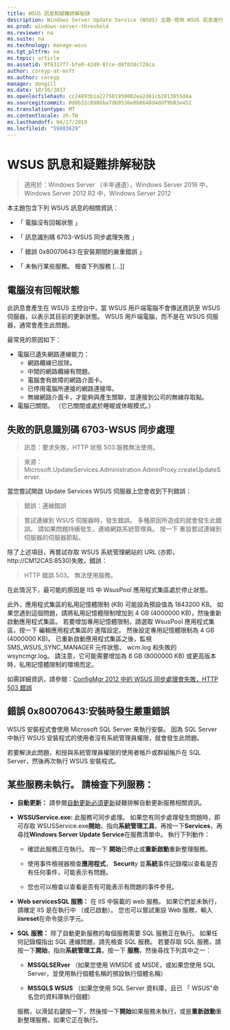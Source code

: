 ```yaml
---
title: WSUS 訊息和疑難排解秘訣
description: Windows Server Update Service (WSUS) 主題-使用 WSUS 訊息進行疑難排解
ms.prod: windows-server-threshold
ms.reviewer: na
ms.suite: na
ms.technology: manage-wsus
ms.tgt_pltfrm: na
ms.topic: article
ms.assetid: 9f6317f7-bfe0-42d9-87ce-d8f038c728ca
author: coreyp-at-msft
ms.author: coreyp
manager: dongill
ms.date: 10/16/2017
ms.openlocfilehash: cc24893b1a227501959002ea2d81c62813855d4a
ms.sourcegitcommit: 0d0b32c8986ba7db9536e0b8648d4ddf9b03e452
ms.translationtype: MT
ms.contentlocale: zh-TW
ms.lasthandoff: 04/17/2019
ms.locfileid: "59883629"
---
```

# <a name="wsus-messages-and-troubleshooting-tips"></a>WSUS 訊息和疑難排解秘訣

>適用於：Windows Server （半年通道），Windows Server 2016 中，Windows Server 2012 R2 中，Windows Server 2012

本主題包含下列 WSUS 訊息的相關資訊：

-   「 電腦沒有回報狀態 」

-   「 訊息識別碼 6703-WSUS 同步處理失敗 」

-   「 錯誤 0x80070643:在安裝期間的嚴重錯誤 」

-   「 未執行某些服務。 檢查下列服務 [...]]

## <a name="computer-has-not-reported-status"></a>電腦沒有回報狀態
此訊息會產生在 WSUS 主控台中，當 WSUS 用戶端電腦不會傳送資訊至 WSUS 伺服器，以表示其目前的更新狀態。 WSUS 用戶端電腦，而不是在 WSUS 伺服器，通常會產生此問題。

最常見的原因如下：

-   電腦已遺失網路連線能力：
    -   網路纜線已拔除。
    -   中間的網路纜線有問題。
    -   電腦會有故障的網路介面卡。
    -   已停用電腦所連接的網路連接埠。
    -   無線網路介面卡，才能夠與產生關聯，並連接到公司的無線存取點。
-   電腦已關閉。 （它已關閉或處於睡眠或休眠模式。）

## <a name="message-id-6703---wsus-synchronization-failed"></a>失敗的訊息識別碼 6703-WSUS 同步處理
> 訊息：要求失敗，HTTP 狀態 503:服務無法使用。

> 來源：Microsoft.UpdateServices.Administration.AdminProxy.createUpdateServer.

當您嘗試開啟 Update Services WSUS 伺服器上您會收到下列錯誤：

> 錯誤：連線錯誤

> 嘗試連線到 WSUS 伺服器時，發生錯誤。 多種原因所造成的就會發生此錯誤。 請如果問題持續發生，連絡網路系統管理員。 按一下 重設嘗試連線到伺服器的伺服器節點。

除了上述項目，再嘗試存取 WSUS 系統管理網站的 URL (亦即， http://CM12CAS:8530)失敗，錯誤：

> HTTP 錯誤 503。 無法使用服務。

在此情況下，最可能的原因是 IIS 中 WsusPool 應用程式集區處於停止狀態。

此外，應用程式集區的私用記憶體限制 (KB) 可能設為預設值為 1843200 KB。 如果您遇到這個問題，請將私用記憶體限制增加到 4 GB (4000000 KB)，然後重新啟動應用程式集區。 若要增加專用記憶體限制，請選取 WsusPool 應用程式集區，按一下 編輯應用程式集區的 進階設定。 然後設定專用記憶體限制為 4 GB (4000000 KB)。 已重新啟動應用程式集區之後，監視 SMS_WSUS_SYNC_MANAGER 元件狀態、 wcm.log 和失敗的 wsyncmgr.log。 請注意，它可能需要增加為 8 GB (8000000 KB) 或更高版本時，私用記憶體限制的環境而定。

如需詳細資訊，請參閱：[ConfigMgr 2012 中的 WSUS 同步處理會失敗，HTTP 503 錯誤](http://blogs.technet.com/b/sus/archive/2015/03/23/configmgr-2012-support-tip-wsus-sync-fails-with-http-503-errors.aspx)

## <a name="error-0x80070643-fatal-error-during-installation"></a>錯誤 0x80070643:安裝時發生嚴重錯誤
WSUS 安裝程式會使用 Microsoft SQL Server 來執行安裝。 因為 SQL Server 中執行 WSUS 安裝程式的使用者沒有系統管理員權限，就會發生此問題。

若要解決此問題，和授與系統管理員權限的使用者帳戶或群組帳戶在 SQL Server，然後再次執行 WSUS 安裝程式。

## <a name="some-services-are-not-running-check-the-following-services"></a>某些服務未執行。 請檢查下列服務：

- **自動更新：** 請參閱[自動更新必須更新](https://technet.microsoft.com/library/cc708554(v=ws.10).aspx)疑難排解自動更新服務相關資訊。

- **WSSUService.exe:** 此服務可同步處理。 如果您有同步處理發生問題時，即可存取 WSUSService.exe**開始**，指向**系統管理工具**，再按一下**Services**，再尋找**Windows Server Update Service**在服務清單中。 執行下列動作：
    
    -   確認此服務正在執行。 按一下 **開始**已停止或**重新啟動**重新整理服務。
    
    -   使用事件檢視器檢查**應用程式**， **Securit**y 並**系統**事件記錄檔以查看是否有任何事件，可能表示有問題。
    
    -   您也可以檢查以查看是否有可能表示有問題的事件參見。

- **Web servicesSQL 服務：** 在 IIS 中裝載的 web 服務。 如果它們並未執行，請確定 IIS 是在執行中 （或已啟動）。 您也可以嘗試重設 Web 服務，輸入**iisreset**在命令提示字元。

- **SQL 服務：** 除了自動更新服務的每個服務需要 SQL 服務正在執行。 如果任何記錄檔指出 SQL 連線問題，請先檢查 SQL 服務。 若要存取 SQL 服務，請按一下**開始**，指向**系統管理工具**，按一下 **服務**，然後尋找下列其中之一：
    
    -   **MSSQLSERver** （如果您使用 WMSDE 或 MSDE，或如果您使用 SQL Server，並使用執行個體名稱的預設執行個體名稱）
    
    -   **MSSQL$ WSUS** （如果您使用 SQL Server 資料庫，且已 「 WSUS"命名您的資料庫執行個體）
    
    服務，以滑鼠右鍵按一下，然後按一下**開始**如果服務未執行，或是**重新啟動**重新整理服務，如果它正在執行。
